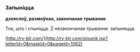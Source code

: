 ### Запыніцца
**дзеяслоў, размоўнае, закончанае трыванне**

Тое, што і спыніцца. || незакончанае трыванне: запыняцца.

<a rel="author">[http://rv-blr.com/](http://rv-blr.com/slounik.jsp?letterId=0&maskId=0&pageId=1062)</a>
